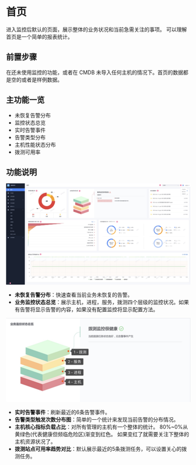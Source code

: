 # 首页

进入监控后默认的页面，展示整体的业务状况和当前急需关注的事项。 可以理解首页是一个简单的报表统计。

## 前置步骤

在还未使用监控的功能，或者在 CMDB 未导入任何主机的情况下。首页的数据都是空的或者是样例数据。

## 主功能一览

* 未恢复告警分布
* 监控状态总览
* 实时告警事件
* 告警类型分布
* 主机性能状态分布
* 拨测可用率

## 功能说明

![-w2020](media/15754445566825.jpg)

* **未恢复告警分布**：快速查看当前业务未恢复的告警。
* **业务监控状态总览**：展示主机，进程，服务，拨测四个层级的监控状况。如果有告警将显示告警的内容，如果没有配置监控将显示配置方法。

![-w2020](media/15755441928170.jpg)

* **实时告警事件**：刷新最近的6条告警事件。
* **告警类型触发次数分布图**：简单的一个统计来发现当前告警的分布情况。
* **主机核心指标负载占比**：对所有管理的主机有一个整体的统计。 80%~0%从黄绿色(代表健康但频临危险区)渐变到红色。 如果变红了就需要关注下整体的主机资源状况了。
* **拨测站点可用率趋势对比**：默认展示最近的5条拨测任务，可以设置关心的拨测任务。


